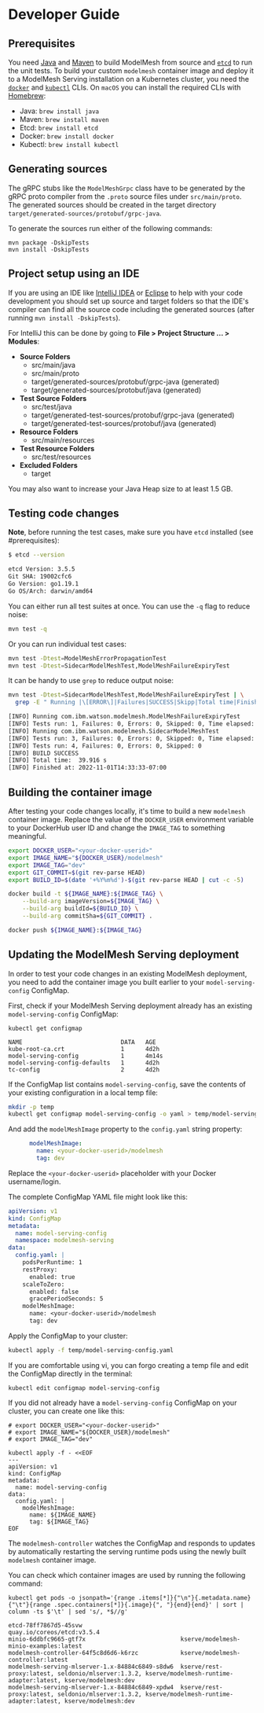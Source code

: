 # Developer Guide

## Prerequisites

You need [Java](https://openjdk.org/) and [Maven](https://maven.apache.org/guides/getting-started/maven-in-five-minutes.html#running-maven-tools)
to build ModelMesh from source and [`etcd`](https://etcd.io/) to run the unit tests.
To build your custom `modelmesh` container image and deploy it to a ModelMesh Serving installation on a Kubernetes cluster,
you need the [`docker`](https://docs.docker.com/engine/reference/commandline/cli/) and
[`kubectl`](https://kubectl.docs.kubernetes.io/references/kubectl/) CLIs. 
On `macOS` you can install the required CLIs with [Homebrew](https://brew.sh/):

- Java: `brew install java`
- Maven: `brew install maven`
- Etcd: `brew install etcd`
- Docker: `brew install docker`
- Kubectl: `brew install kubectl`

## Generating sources

The gRPC stubs like the `ModelMeshGrpc` class have to be generated by the gRPC proto compiler from
the `.proto` source files under `src/main/proto`.
The generated sources should be created in the target directory `target/generated-sources/protobuf/grpc-java`.

To generate the sources run either of the following commands:

```shell
mvn package -DskipTests
mvn install -DskipTests
```

## Project setup using an IDE

If you are using an IDE like [IntelliJ IDEA](https://www.jetbrains.com/idea/) or [Eclipse](https://eclipseide.org/)
to help with your code development you should set up source and target folders so that the IDE's compiler can find all
the source code including the generated sources (after running `mvn install -DskipTests`).

For IntelliJ this can be done by going to **File > Project Structure ... > Modules**:

- **Source Folders**
    - src/main/java
    - src/main/proto
    - target/generated-sources/protobuf/grpc-java (generated)
    - target/generated-sources/protobuf/java (generated)
- **Test Source Folders**
    - src/test/java
    - target/generated-test-sources/protobuf/grpc-java (generated)
    - target/generated-test-sources/protobuf/java (generated)
- **Resource Folders**
    - src/main/resources
- **Test Resource Folders**
    - src/test/resources
- **Excluded Folders**
    - target

You may also want to increase your Java Heap size to at least 1.5 GB.

## Testing code changes

**Note**, before running the test cases, make sure you have `etcd` installed (see #prerequisites):

```Bash
$ etcd --version

etcd Version: 3.5.5
Git SHA: 19002cfc6
Go Version: go1.19.1
Go OS/Arch: darwin/amd64
```

You can either run all test suites at once. You can use the `-q` flag to reduce noise:

```Bash
mvn test -q
```

Or you can run individual test cases:

```Bash
mvn test -Dtest=ModelMeshErrorPropagationTest
mvn test -Dtest=SidecarModelMeshTest,ModelMeshFailureExpiryTest
```

It can be handy to use `grep` to reduce output noise:

```Bash
mvn test -Dtest=SidecarModelMeshTest,ModelMeshFailureExpiryTest | \
  grep -E " Running |\[ERROR\]|Failures|SUCCESS|Skipp|Total time|Finished"

[INFO] Running com.ibm.watson.modelmesh.ModelMeshFailureExpiryTest
[INFO] Tests run: 1, Failures: 0, Errors: 0, Skipped: 0, Time elapsed: 10.257 s - in com.ibm.watson.modelmesh.ModelMeshFailureExpiryTest
[INFO] Running com.ibm.watson.modelmesh.SidecarModelMeshTest
[INFO] Tests run: 3, Failures: 0, Errors: 0, Skipped: 0, Time elapsed: 17.302 s - in com.ibm.watson.modelmesh.SidecarModelMeshTest
[INFO] Tests run: 4, Failures: 0, Errors: 0, Skipped: 0
[INFO] BUILD SUCCESS
[INFO] Total time:  39.916 s
[INFO] Finished at: 2022-11-01T14:33:33-07:00
```

## Building the container image

After testing your code changes locally, it's time to build a new `modelmesh` container image. Replace the value of the
`DOCKER_USER` environment variable to your DockerHub user ID and change the `IMAGE_TAG` to something meaningful.

```bash
export DOCKER_USER="<your-docker-userid>"
export IMAGE_NAME="${DOCKER_USER}/modelmesh"
export IMAGE_TAG="dev"
export GIT_COMMIT=$(git rev-parse HEAD)
export BUILD_ID=$(date '+%Y%m%d')-$(git rev-parse HEAD | cut -c -5)

docker build -t ${IMAGE_NAME}:${IMAGE_TAG} \
    --build-arg imageVersion=${IMAGE_TAG} \
    --build-arg buildId=${BUILD_ID} \
    --build-arg commitSha=${GIT_COMMIT} .

docker push ${IMAGE_NAME}:${IMAGE_TAG}
```

## Updating the ModelMesh Serving deployment

In order to test your code changes in an existing ModelMesh deployment, you need to add the container image you built
earlier to your `model-serving-config` ConfigMap.

First, check if your ModelMesh Serving deployment already has an existing `model-serving-config` ConfigMap:

```Shell
kubectl get configmap

NAME                            DATA   AGE
kube-root-ca.crt                1      4d2h
model-serving-config            1      4m14s
model-serving-config-defaults   1      4d2h
tc-config                       2      4d2h
```

If the ConfigMap list contains `model-serving-config`, save the contents of your existing configuration
in a local temp file:

```Bash
mkdir -p temp
kubectl get configmap model-serving-config -o yaml > temp/model-serving-config.yaml
```

And add the `modelMeshImage` property to the `config.yaml` string property:
```YAML
      modelMeshImage:
        name: <your-docker-userid>/modelmesh
        tag: dev
```

Replace the `<your-docker-userid>` placeholder with your Docker username/login.

The complete ConfigMap YAML file might look like this:

```YAML
apiVersion: v1
kind: ConfigMap
metadata:
  name: model-serving-config
  namespace: modelmesh-serving
data:
  config.yaml: |
    podsPerRuntime: 1
    restProxy:
      enabled: true
    scaleToZero:
      enabled: false
      gracePeriodSeconds: 5
    modelMeshImage:
      name: <your-docker-userid>/modelmesh
      tag: dev
```

Apply the ConfigMap to your cluster:

```Bash
kubectl apply -f temp/model-serving-config.yaml
```

If you are comfortable using vi, you can forgo creating a temp file and edit the ConfigMap directly in the terminal:

```Shell
kubectl edit configmap model-serving-config
```

If you did not already have a `model-serving-config` ConfigMap on your cluster, you can create one like this:

```shell
# export DOCKER_USER="<your-docker-userid>"
# export IMAGE_NAME="${DOCKER_USER}/modelmesh"
# export IMAGE_TAG="dev"

kubectl apply -f - <<EOF
---
apiVersion: v1
kind: ConfigMap
metadata:
  name: model-serving-config
data:
  config.yaml: |
    modelMeshImage:
      name: ${IMAGE_NAME}
      tag: ${IMAGE_TAG}
EOF
```

The `modelmesh-controller` watches the ConfigMap and responds to updates by automatically restarting the serving runtime
pods using the newly built `modelmesh` container image.

You can check which container images are used by running the following command:

```Shell
kubectl get pods -o jsonpath='{range .items[*]}{"\n"}{.metadata.name}{"\t"}{range .spec.containers[*]}{.image}{", "}{end}{end}' | sort | column -ts $'\t' | sed 's/, *$//g'

etcd-78ff7867d5-45svw                            quay.io/coreos/etcd:v3.5.4
minio-6ddbfc9665-gtf7x                           kserve/modelmesh-minio-examples:latest
modelmesh-controller-64f5c8d6d6-k6rzc            kserve/modelmesh-controller:latest
modelmesh-serving-mlserver-1.x-84884c6849-s8dw6  kserve/rest-proxy:latest, seldonio/mlserver:1.3.2, kserve/modelmesh-runtime-adapter:latest, kserve/modelmesh:dev
modelmesh-serving-mlserver-1.x-84884c6849-xpdw4  kserve/rest-proxy:latest, seldonio/mlserver:1.3.2, kserve/modelmesh-runtime-adapter:latest, kserve/modelmesh:dev
```
